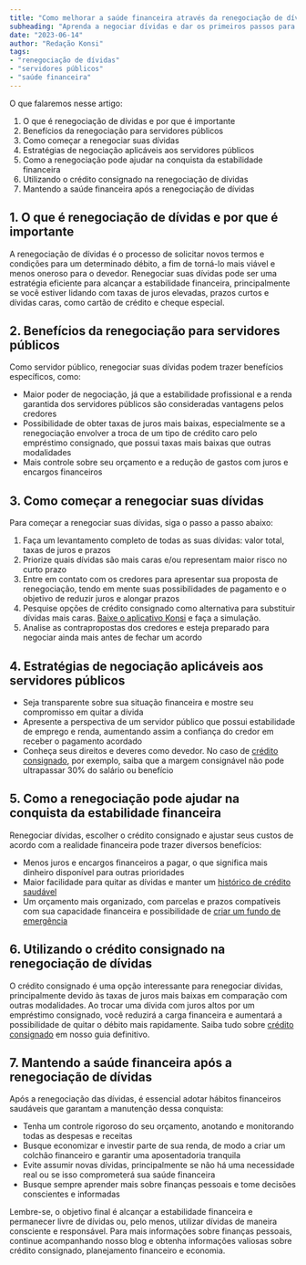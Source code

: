 ```yaml
---
title: "Como melhorar a saúde financeira através da renegociação de dívidas como servidor público"
subheading: "Aprenda a negociar dívidas e dar os primeiros passos para alcançar a estabilidade financeira."
date: "2023-06-14"
author: "Redação Konsi"
tags:
- "renegociação de dívidas"
- "servidores públicos"
- "saúde financeira"
---
```


O que falaremos nesse artigo:
1. O que é renegociação de dívidas e por que é importante
2. Benefícios da renegociação para servidores públicos
3. Como começar a renegociar suas dívidas 
4. Estratégias de negociação aplicáveis aos servidores públicos
5. Como a renegociação pode ajudar na conquista da estabilidade financeira
6. Utilizando o crédito consignado na renegociação de dívidas
7. Mantendo a saúde financeira após a renegociação de dívidas

## 1. O que é renegociação de dívidas e por que é importante

A renegociação de dívidas é o processo de solicitar novos termos e condições para um determinado débito, a fim de torná-lo mais viável e menos oneroso para o devedor. Renegociar suas dívidas pode ser uma estratégia eficiente para alcançar a estabilidade financeira, principalmente se você estiver lidando com taxas de juros elevadas, prazos curtos e dívidas caras, como cartão de crédito e cheque especial.

## 2. Benefícios da renegociação para servidores públicos

Como servidor público, renegociar suas dívidas podem trazer benefícios específicos, como:

- Maior poder de negociação, já que a estabilidade profissional e a renda garantida dos servidores públicos são consideradas vantagens pelos credores
- Possibilidade de obter taxas de juros mais baixas, especialmente se a renegociação envolver a troca de um tipo de crédito caro pelo empréstimo consignado, que possui taxas mais baixas que outras modalidades
- Mais controle sobre seu orçamento e a redução de gastos com juros e encargos financeiros

## 3. Como começar a renegociar suas dívidas

Para começar a renegociar suas dívidas, siga o passo a passo abaixo:

1. Faça um levantamento completo de todas as suas dívidas: valor total, taxas de juros e prazos
2. Priorize quais dívidas são mais caras e/ou representam maior risco no curto prazo
3. Entre em contato com os credores para apresentar sua proposta de renegociação, tendo em mente suas possibilidades de pagamento e o objetivo de reduzir juros e alongar prazos
4. Pesquise opções de crédito consignado como alternativa para substituir dívidas mais caras. [Baixe o aplicativo Konsi](https://www.konsi.com.br/download-app) e faça a simulação.
5. Analise as contrapropostas dos credores e esteja preparado para negociar ainda mais antes de fechar um acordo

## 4. Estratégias de negociação aplicáveis aos servidores públicos

- Seja transparente sobre sua situação financeira e mostre seu compromisso em quitar a dívida
- Apresente a perspectiva de um servidor público que possui estabilidade de emprego e renda, aumentando assim a confiança do credor em receber o pagamento acordado
- Conheça seus direitos e deveres como devedor. No caso de [crédito consignado](https://www.konsi.com.br/postagens/5-motivos-para-escolher-o-credito-consignado-publico), por exemplo, saiba que a margem consignável não pode ultrapassar 30% do salário ou benefício

## 5. Como a renegociação pode ajudar na conquista da estabilidade financeira

Renegociar dívidas, escolher o crédito consignado e ajustar seus custos de acordo com a realidade financeira pode trazer diversos benefícios:

- Menos juros e encargos financeiros a pagar, o que significa mais dinheiro disponível para outras prioridades
- Maior facilidade para quitar as dívidas e manter um [histórico de crédito saudável](https://www.konsi.com.br/postagens/como-construir-um-histrico-de-crdito-saudvel-para-servidores-pblicos)
- Um orçamento mais organizado, com parcelas e prazos compatíveis com sua capacidade financeira e possibilidade de [criar um fundo de emergência](https://www.konsi.com.br/postagens/a-importncia-da-reserva-de-emergncia-e-como-constru-la-com-inteligncia-financeira)

## 6. Utilizando o crédito consignado na renegociação de dívidas

O crédito consignado é uma opção interessante para renegociar dívidas, principalmente devido às taxas de juros mais baixas em comparação com outras modalidades. Ao trocar uma dívida com juros altos por um empréstimo consignado, você reduzirá a carga financeira e aumentará a possibilidade de quitar o débito mais rapidamente. Saiba tudo sobre [crédito consignado](https://www.konsi.com.br/postagens/a-guia-definitivo-sobre-crdito-consignado-para-servidor-pblico-novato) em nosso guia definitivo.

## 7. Mantendo a saúde financeira após a renegociação de dívidas

Após a renegociação das dívidas, é essencial adotar hábitos financeiros saudáveis que garantam a manutenção dessa conquista:
- Tenha um controle rigoroso do seu orçamento, anotando e monitorando todas as despesas e receitas
- Busque economizar e investir parte de sua renda, de modo a criar um colchão financeiro e garantir uma aposentadoria tranquila
- Evite assumir novas dívidas, principalmente se não há uma necessidade real ou se isso comprometerá sua saúde financeira
- Busque sempre aprender mais sobre finanças pessoais e tome decisões conscientes e informadas

Lembre-se, o objetivo final é alcançar a estabilidade financeira e permanecer livre de dívidas ou, pelo menos, utilizar dívidas de maneira consciente e responsável. Para mais informações sobre finanças pessoais, continue acompanhando nosso blog e obtenha informações valiosas sobre crédito consignado, planejamento financeiro e economia.